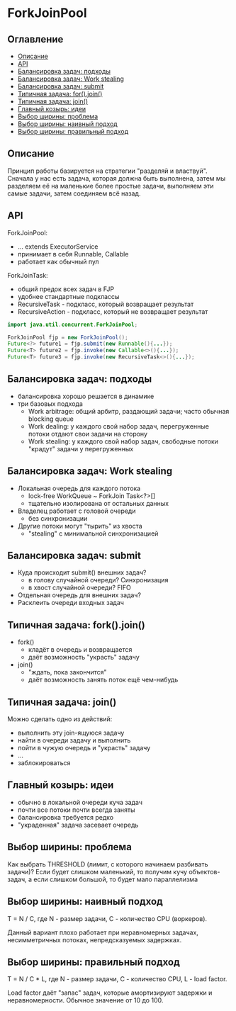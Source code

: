 # ForkJoinPool
## Оглавление
- [Описание](#описание)
- [API](#api)
- [Балансировка задач: подходы](#балансировка-задач-подходы)
- [Балансировка задач: Work stealing](#балансировка-задач-work-stealing)
- [Балансировка задач: submit](#балансировка-задач-submit)
- [Типичная задача: for().join()](#типичная-задача-forkjoin)
- [Типичная задача: join()](#типичная-задача-join)
- [Главный козырь: идеи](#главный-козырь-идеи)
- [Выбор ширины: проблема](#выбор-ширины-проблема)
- [Выбор ширины: наивный подход](#выбор-ширины-наивный-подход)
- [Выбор ширины: правильный подход](#выбор-ширины-правильный-подход)
## Описание
Принцип работы базируется на стратегии "разделяй и властвуй". Сначала у нас есть задача, которая должна быть выполнена, 
затем мы разделяем её на маленькие более простые задачи, выполняем эти самые задачи, затем соединяем всё назад.
## API
ForkJoinPool:
- ... extends ExecutorService
- принимает в себя Runnable, Callable
- работает как обычный пул

ForkJoinTask<V>:
- общий предок всех задач в FJP
- удобнее стандартные подклассы
- RecursiveTask<V> - подкласс, который возвращает результат
- RecursiveAction - подкласс, который не возвращает результат

```java
import java.util.concurrent.ForkJoinPool;

ForkJoinPool fjp = new ForkJoinPool();
Future<?> future1 = fjp.submit(new Runnable(){...});
Future<T> future2 = fjp.invoke(new Callable<>(){...});
Future<T> future3 = fjp.invoke(new RecursiveTask<>(){...});
```
## Балансировка задач: подходы
- балансировка хорошо решается в динамике
- три базовых подхода
  - Work arbitrage: общий арбитр, раздающий задачи; часто обычная blocking queue
  - Work dealing: у каждого свой набор задач, перегруженные потоки отдают свои задачи на сторону
  - Work stealing: у каждого свой набор задач, свободные потоки "крадут" задачи у перегруженных
## Балансировка задач: Work stealing
- Локальная очередь для каждого потока
  - lock-free WorkQueue ~ ForkJoin Task<?>[]
  - тщательно изолирована от остальных данных
- Владелец работает с головой очереди
  - без синхронизации
- Другие потоки могут "тырить" из хвоста
  - "stealing" с минимальной синхронизацией 
## Балансировка задач: submit
- Куда происходит submit() внешних задач?
  - в голову случайной очереди? Синхронизация
  - в хвост случайной очереди? FIFO
- Отдельная очередь для внешних задач?
- Расклеить очереди входных задач
## Типичная задача: fork().join()
- fork()
  - кладёт в очередь и возвращается
  - даёт возможность "украсть" задачу
- join()
  - "ждать, пока закончится"
  - даёт возможность занять поток ещё чем-нибудь
## Типичная задача: join()
Можно сделать одно из действий:
- выполнить эту join-ящуюся задачу
- найти в очереди задачу и выполнить
- пойти в чужую очередь и "украсть" задачу
- ...
- заблокироваться
## Главный козырь: идеи
- обычно в локальной очереди куча задач
- почти все потоки почти всегда заняты
- балансировка требуется редко
- "украденная" задача засевает очередь
## Выбор ширины: проблема
Как выбрать THRESHOLD (лимит, с которого начинаем разбивать задачи)? Если будет слишком маленький, то получим кучу 
объектов-задач, а если слишком большой, то будет мало параллелизма
## Выбор ширины: наивный подход
T = N / C, где N - размер задачи, C - количество CPU (воркеров).

Данный вариант плохо работает при неравномерных задачах, несимметричных потоках, непредсказуемых задержках.
## Выбор ширины: правильный подход
T = N / C * L, где N - размер задачи, C - количество CPU, L - load factor.

Load factor даёт "запас" задач, которые амортизируют задержки и неравномерности. Обычное значение от 10 до 100.